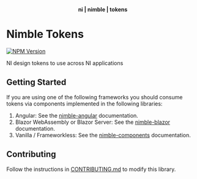 <div align="center">
    <p align="center"><b>ni | nimble | tokens</b></p>
</div>

# Nimble Tokens

[![NPM Version](https://img.shields.io/npm/v/@ni/nimble-tokens.svg)](https://www.npmjs.com/package/@ni/nimble-tokens)

NI design tokens to use across NI applications

## Getting Started

If you are using one of the following frameworks you should consume tokens via components implemented in the following libraries:

1. Angular: See the [nimble-angular](../../angular-workspace/projects/ni/nimble-angular) documentation.
2. Blazor WebAssembly or Blazor Server: See the [nimble-blazor](../nimble-blazor) documentation.
3. Vanilla / Frameworkless: See the [nimble-components](../nimble-components) documentation.

## Contributing

Follow the instructions in [CONTRIBUTING.md](CONTRIBUTING.md) to modify this library.
